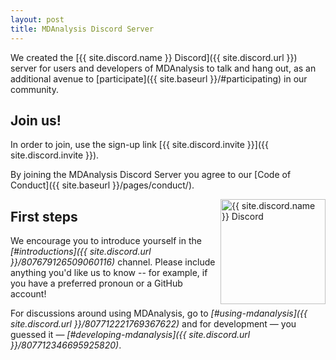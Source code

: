 ```yaml
---
layout: post
title: MDAnalysis Discord Server
---
```



We created the [{{ site.discord.name }} Discord]({{ site.discord.url
}}) server for users and developers of MDAnalysis to talk and hang
out, as an additional avenue to [participate]({{ site.baseurl
}}/#participating) in our community.

## Join us!

In order to join, use the sign-up link [{{ site.discord.invite }}]({{
site.discord.invite }}).

By joining the MDAnalysis Discord Server you agree to our [Code of
Conduct]({{ site.baseurl }}/pages/conduct/).


<img src="{{ site.baseurl }}{{ site.images }}/discord-mdanalysis.svg"
title="{{ site.discord.name }} Discord server (image used Discord icon
by https://www.flaticon.com/authors/pixel-perfect)" alt="{{
site.discord.name }} Discord" style="float: right; height: 12em; "/>

## First steps

We encourage you to introduce yourself in the *[#introductions]({{
site.discord.url }}/807679126509060116)* channel. Please include anything you'd like us to know -- for example, if you have a preferred pronoun or a GitHub account!

For discussions around using MDAnalysis, go to *[#using-mdanalysis]({{
site.discord.url }}/807712221769367622)* and for development — you
guessed it — *[#developing-mdanalysis]({{ site.discord.url
}}/807712346695925820)*.



